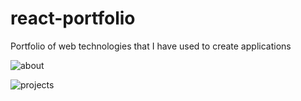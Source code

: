 # react-portfolio

Portfolio of web technologies that I have used to create applications

![about](/react-portfolio/react-portfolio/public/images/aboutme.png)

![projects]()
